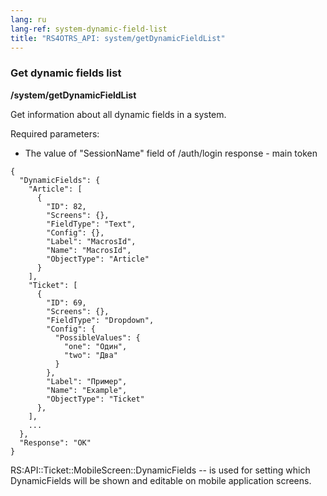```yaml
---
lang: ru
lang-ref: system-dynamic-field-list
title: "RS4OTRS_API: system/getDynamicFieldList"
---
```


### Get dynamic fields list

**/system/getDynamicFieldList**

Get information about all dynamic fields in a system.

Required parameters:

- The value of "SessionName" field of /auth/login response - main token

```
{
  "DynamicFields": {
    "Article": [
      {
        "ID": 82,
        "Screens": {},
        "FieldType": "Text",
        "Config": {},
        "Label": "MacrosId",
        "Name": "MacrosId",
        "ObjectType": "Article"
      }
    ],
    "Ticket": [
      {
        "ID": 69,
        "Screens": {},
        "FieldType": "Dropdown",
        "Config": {
          "PossibleValues": {
            "one": "Один",
            "two": "Два"
          }
        },
        "Label": "Пример",
        "Name": "Example",
        "ObjectType": "Ticket"
      },
    ],
    ...
  },
  "Response": "OK"
}
```

RS:API::Ticket::MobileScreen::DynamicFields -- is used for setting which
DynamicFields will be shown and editable on mobile application screens.

